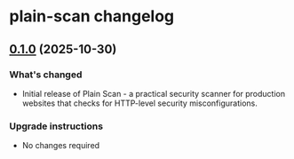 # plain-scan changelog

## [0.1.0](https://github.com/dropseed/plain/releases/plain-scan@0.1.0) (2025-10-30)

### What's changed

- Initial release of Plain Scan - a practical security scanner for production websites that checks for HTTP-level security misconfigurations.

### Upgrade instructions

- No changes required
